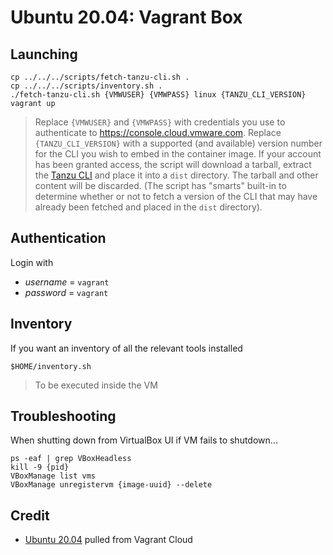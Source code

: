 # Ubuntu 20.04: Vagrant Box

## Launching

```
cp ../../../scripts/fetch-tanzu-cli.sh .
cp ../../../scripts/inventory.sh .
./fetch-tanzu-cli.sh {VMWUSER} {VMWPASS} linux {TANZU_CLI_VERSION}
vagrant up
```
> Replace `{VMWUSER}` and `{VMWPASS}` with credentials you use to authenticate to https://console.cloud.vmware.com.  Replace `{TANZU_CLI_VERSION}` with a supported (and available) version number for the CLI you wish to embed in the container image.  If your account has been granted access, the script will download a tarball, extract the [Tanzu CLI](https://docs.vmware.com/en/VMware-Tanzu-Kubernetes-Grid/1.3/vmware-tanzu-kubernetes-grid-13/GUID-tanzu-cli-reference.html) and place it into a `dist` directory.  The tarball and other content will be discarded.  (The script has "smarts" built-in to determine whether or not to fetch a version of the CLI that may have already been fetched and placed in the `dist` directory).

## Authentication

Login with

* _username_ = `vagrant`
* _password_ = `vagrant`

## Inventory

If you want an inventory of all the relevant tools installed

```
$HOME/inventory.sh
```
> To be executed inside the VM

## Troubleshooting

When shutting down from VirtualBox UI if VM fails to shutdown...

```
ps -eaf | grep VBoxHeadless
kill -9 {pid}
VBoxManage list vms
VBoxManage unregistervm {image-uuid} --delete
```

## Credit

* [Ubuntu 20.04](https://app.vagrantup.com/peru/boxes/ubuntu-20.04-desktop-amd64) pulled from Vagrant Cloud
